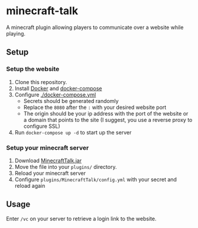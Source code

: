 # minecraft-talk

A minecraft plugin allowing players to communicate over a website while playing.

## Setup

### Setup the website

1. Clone this repository.
2. Install [Docker](https://www.docker.com/) and [docker-compose](https://docs.docker.com/compose/install/)
3. Configure [./docker-compose.yml](./docker-compose.yml)
   - Secrets should be generated randomly
   - Replace the `8080` after the `:` with your desired website port
   - The origin should be your ip address with the port of the website or a domain that points to the site (I suggest, you use a reverse proxy to configure SSL)
4. Run `docker-compose up -d` to start up the server

### Setup your minecraft server

1. Download [MinecraftTalk.jar](https://www.spigotmc.org/resources/minecraft-talk.104368/download?version=464729)
2. Move the file into your `plugins/` directory.
3. Reload your minecraft server
4. Configure `plugins/MinecraftTalk/config.yml` with your secret and reload again

## Usage

Enter `/vc` on your server to retrieve a login link to the website.
